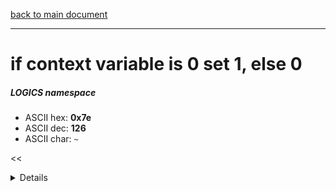 [back to main document](../README.md)

---

# if context variable is 0 set 1, else 0
##### LOGICS namespace
- ASCII hex: __0x7e__
- ASCII dec: __126__
- ASCII char: `~`

<<<DETAILS>>>

---

<<<USAGE>>>

---

<<<EXAMPLELINKSECTION>>>

---

[back to main document](../README.md)

***PROJECT RATTISH `@` 2023***
